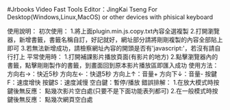 #Jrbooks Video Fast Tools
Editor：JingKai Tseng
For Desktop(Windows,Linux,MacOS) or other devices with phisical keyboard

使用說明：
   初次使用：
       1.將上面plugin.min.js.copy.txt內容全選複製
       2.打開瀏覽器，新增書籤，書籤名稱自訂，好記就好，網址部分請將剛剛複製的內容全部貼上即可
       3.若無法新增成功，請檢察網址內容的開頭是否有'javascript:'，若沒有請自行打上
   平常使用時：
       1.打開補課影片播放頁面(有影片的地方)
       2.點擊瀏覽器內的書籤，點擊剛剛製作的書籤，到畫面回到原本影片播放區即匯入成功
   使用方法：
       方向右→：快近5秒
       方向左←：快退5秒
       方向上↑：音量+
       方向下↓：音量-
       按鍵F：速度增快
       按鍵S：速度減慢
       空白鍵：暫停/播放
   錯誤排解：
       1.在放大模式時按鍵後無反應：
           點幾次影片空白處(只要不是下面功能表列都可)
       2.在一般模式時按鍵後無反應：
           點幾次網頁空白處

